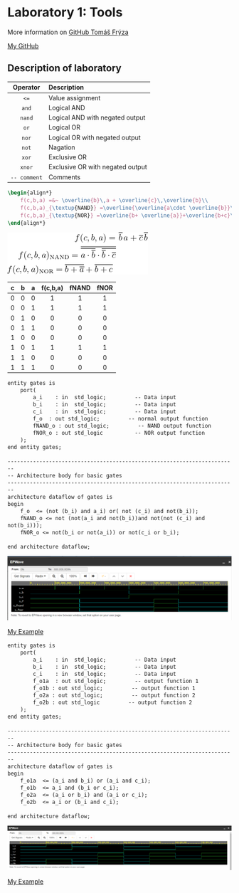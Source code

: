 # Laboratory 1: Tools

More information on [GitHub Tomáš Frýza](https://github.com/tomas-fryza/Digital-electronics-1/tree/master/Labs/01-gates)

[My GitHub](https://github.com/PetrDockalik/Digital-electronics-1)

## Description of laboratory

| **Operator** | **Description** |
| :-: | :-- |
| `<=` | Value assignment |
| `and` | Logical AND |
| `nand` | Logical AND with negated output |
| `or` | Logical OR |
| `nor` | Logical OR with negated output |
| `not` | Nagation |
| `xor` | Exclusive OR |
| `xnor` | Exclusive OR with negated output |
| `-- comment` | Comments |

```LaTeX
\begin{align*}
    f(c,b,a) =&~ \overline{b}\,a + \overline{c}\,\overline{b}\\
    f(c,b,a)_{\textup{NAND}} =\overline{\overline{a\cdot \overline{b}}\cdot \overline{\overline{b}\cdot \overline{c}}}\\
    f(c,b,a)_{\textup{NOR}} =\overline{b+ \overline{a}}+\overline{b+c}\
\end{align*}
```

![and_gates](Images/DeMorgan.png)

| **c** | **b** |**a** | **f(c,b,a)** | **fNAND** | **fNOR** |
| :-: | :-: | :-: | :-: | :-: | :-: |
| 0 | 0 | 0 | 1 | 1 | 1 |
| 0 | 0 | 1 | 1 | 1 | 1 |
| 0 | 1 | 0 | 0 | 0 | 0 |
| 0 | 1 | 1 | 0 | 0 | 0 |
| 1 | 0 | 0 | 0 | 0 | 0 |
| 1 | 0 | 1 | 1 | 1 | 1 |
| 1 | 1 | 0 | 0 | 0 | 0 |
| 1 | 1 | 1 | 0 | 0 | 0 |

```
entity gates is
    port(
        a_i    : in  std_logic;         -- Data input
        b_i    : in  std_logic;         -- Data input
        c_i    : in  std_logic;         -- Data input
        f_o  : out std_logic;         -- normal output function
        fNAND_o : out std_logic;         -- NAND output function
        fNOR_o : out std_logic          -- NOR output function
    );
end entity gates;

------------------------------------------------------------------------
-- Architecture body for basic gates
------------------------------------------------------------------------
architecture dataflow of gates is
begin
    f_o  <= (not (b_i) and a_i) or( not (c_i) and not(b_i));
    fNAND_o <= not (not(a_i and not(b_i))and not(not (c_i) and not(b_i)));
    fNOR_o <= not(b_i or not(a_i)) or not(c_i or b_i);

end architecture dataflow;
```

![and_gates](Images/SimDeMorgan.PNG)

[My Example](https://www.edaplayground.com/x/kZiU)

```
entity gates is
    port(
        a_i    : in  std_logic;         -- Data input
        b_i    : in  std_logic;         -- Data input
        c_i    : in  std_logic;         -- Data input
        f_o1a  : out std_logic;         -- output function 1
        f_o1b : out std_logic;         -- output function 1
        f_o2a : out std_logic;         -- output function 2
        f_o2b : out std_logic         -- output function 2
    );
end entity gates;

------------------------------------------------------------------------
-- Architecture body for basic gates
------------------------------------------------------------------------
architecture dataflow of gates is
begin
    f_o1a  <= (a_i and b_i) or (a_i and c_i);
    f_o1b  <= a_i and (b_i or c_i);
    f_o2a  <= (a_i or b_i) and (a_i or c_i);
    f_o2b  <= a_i or (b_i and c_i);

end architecture dataflow;
```

![and_gates](Images/SimDistributive.PNG)

[My Example](https://www.edaplayground.com/x/ufQG)

